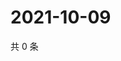 # 2021-10-09

共 0 条

<!-- BEGIN WEIBO -->
<!-- 最后更新时间 Sat Oct 09 2021 00:21:11 GMT+0800 (China Standard Time) -->

<!-- END WEIBO -->
